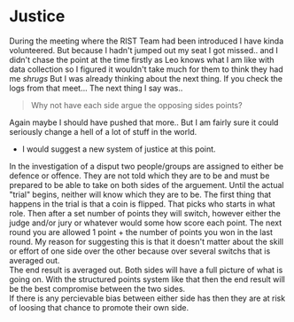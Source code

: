 # Justice

During the meeting where the RIST Team had been introduced I have kinda volunteered. But because I hadn't jumped out my seat I got missed.. and I didn't chase the point at the time firstly as Leo knows what I am like with data collection so I figured it wouldn't take much for them to think they had me *shrugs* But I was already thinking about the next thing. 
If you check the logs from that meet... The next thing I say was.. 

> Why not have each side argue the opposing sides points?

Again maybe I should have pushed that more.. But I am fairly sure it could seriously change a hell of a lot of stuff in the world.

  - I would suggest a new system of justice at this point. 

In the investigation of a disput two people/groups are assigned to either be defence or offence. 
They are not told which they are to be and must be prepared to be able to take on both sides of the arguement. 
Until the actual "trial" begins, neither will know which they are to be. 
The first thing that happens in the trial is that a coin is flipped. That picks who starts in what role. 
Then after a set number of points they will switch, however either the judge and/or jury  or whatever would some how score each point.
The next round you are allowed 1 point + the number of points you won in the last round. 
My reason for suggesting this is that it doesn't matter about the skill or effort of one side over the other because over several switchs that is averaged out.  
The end result is averaged out. 
Both sides will have a full picture of what is going on. 
With the structured points system like that then the end result will be the best compromise between the two sides.  
If there is any percievable bias between either side has then they are at risk of loosing that chance to promote their own side. 
